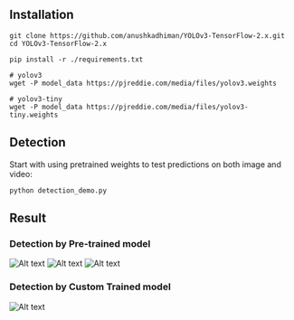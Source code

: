 
## Installation


```
git clone https://github.com/anushkadhiman/YOLOv3-TensorFlow-2.x.git
cd YOLOv3-TensorFlow-2.x
````

```
pip install -r ./requirements.txt
`````

```
# yolov3
wget -P model_data https://pjreddie.com/media/files/yolov3.weights

# yolov3-tiny
wget -P model_data https://pjreddie.com/media/files/yolov3-tiny.weights
``````


## Detection
Start with using pretrained weights to test predictions on both image and video:
```
python detection_demo.py
````

## Result

### Detection by Pre-trained model
![Alt text](detect.jpg?raw=true "image1")
![Alt text](detect2.jpg?raw=true "image2")
![Alt text](video.gif?raw=true "video")

### Detection by Custom Trained model
![Alt text](video2.gif?raw=true "video")



